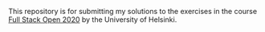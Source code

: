 This repository is for submitting my solutions to the exercises in the course 
[Full Stack Open 2020](https://fullstackopen.com/en/) by the University of Helsinki.